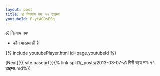 ```yaml
---
layout: post
title: ॐ नित्याय नमः ११ टाइम्स
youtubeId: P-ytAGDsESg
---
```

 
 
 ॐ नित्याय नमः  
 
 -  कौन बारहमासी है 
 
  
 
  
 
 
 
 
 
 


{% include youtubePlayer.html id=page.youtubeId %}
 
[Next]({{ site.baseurl }}{% link  split1/_posts/2013-03-07-ॐ गिरी रहय नमः ११ टाइम्स.md%})
 
